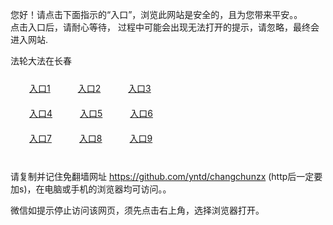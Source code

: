 您好！请点击下面指示的“入口”，浏览此网站是安全的，且为您带来平安。。 <br/>
点击入口后，请耐心等待， 过程中可能会出现无法打开的提示，请忽略，最终会进入网站. </br>

法轮大法在长春<br/>
<div style="padding:10px"><a style="margin:20px" target="_blank" href="https://d2j4ooht5i0wa5.cloudfront.net/2Qpsp?fnkxmw" id="ccLink1" rel="nofollow">入口1</a> <a target="_blank" style="margin:20px" href="https://d1qmf9ofe6b6er.cloudfront.net/2Qpsp?fiimeztm" id="ccLink2" rel="nofollow">入口2</a> <a style="margin:20px" target="_blank" href="https://d1inilx94fb2f.cloudfront.net/2Qpsp?mrvongnr" id="ccLink3" rel="nofollow">入口3</a></div>

<div style="padding:10px" ><a style="margin:20px" target="_blank" href="https://d2j4ooht5i0wa5.cloudfront.net/2Qpsp?fnkxmw" id="ccLink4" rel="nofollow">入口4</a> <a style="margin:20px" href="https://d1qmf9ofe6b6er.cloudfront.net/2Qpsp?fiimeztm" target="_blank" id="ccLink5" rel="nofollow">入口5</a> <a style="margin:20px" href="https://d1inilx94fb2f.cloudfront.net/2Qpsp?mrvongnr" target="_blank" id="ccLink6" rel="nofollow">入口6</a></div>

<div style="padding:10px"><a style="margin:20px" target="_blank" href="https://d2j4ooht5i0wa5.cloudfront.net/2Qpsp?fnkxmw" id="ccLink7" rel="nofollow">入口7</a> <a style="margin:20px" href="https://d1qmf9ofe6b6er.cloudfront.net/2Qpsp?fiimeztm" target="_blank" id="ccLink8" rel="nofollow">入口8</a> <a style="margin:20px" target="_blank" href="https://d1inilx94fb2f.cloudfront.net/2Qpsp?mrvongnr" id="ccLink9" rel="nofollow">入口9</a></div>

<br/>



请复制并记住免翻墙网址 https://github.com/yntd/changchunzx (http后一定要加s)，在电脑或手机的浏览器均可访问。。<br/>

微信如提示停止访问该网页，须先点击右上角，选择浏览器打开。
